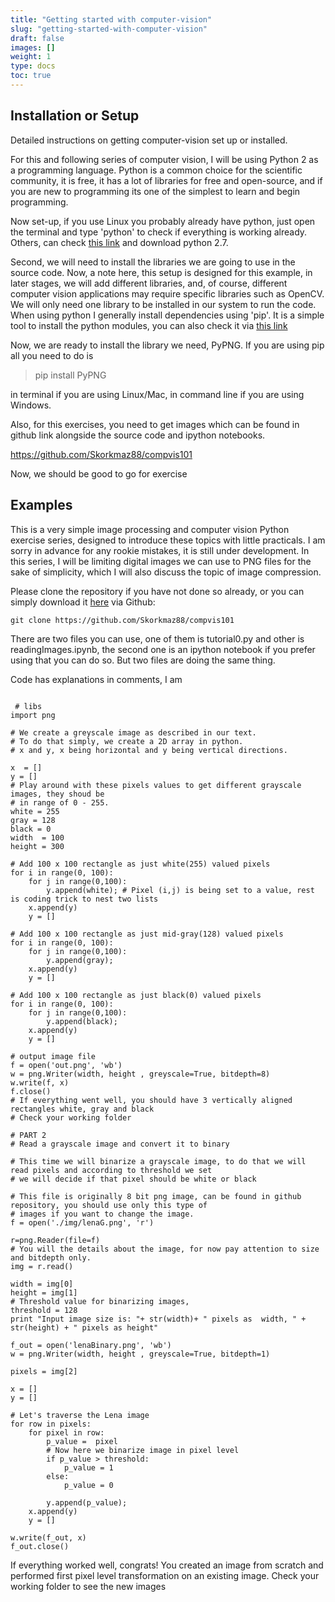 ```yaml
---
title: "Getting started with computer-vision"
slug: "getting-started-with-computer-vision"
draft: false
images: []
weight: 1
type: docs
toc: true
---
```


## Installation or Setup
Detailed instructions on getting computer-vision set up or installed.

For this and following series of computer vision, I will be using Python 2 as a programming language. Python is a common choice for the scientific community, it is free, it has a lot of libraries for free and open-source, and if you are new to programming its one of the simplest to learn and begin programming. 

 Now set-up, if you use Linux you probably already have python, just open the terminal and type 'python' to check if everything is working already. Others, 
can check [this link][1] and download python 2.7. 

Second, we will need to install the libraries we are going to use in the source code. Now, a note here, this setup is designed for this example, in later stages, we will add different libraries, and, of course, different computer vision applications may require specific libraries such as OpenCV. We will only need one library to be installed in our system to run the code. When using python I generally install dependencies using 'pip'. It is a simple tool to install the python modules, you can also check it via [this link][2]

Now, we are ready to install the library we need, PyPNG. If you are using pip 
all you need to do is 

> pip install PyPNG

in terminal if you are using Linux/Mac, in command line if you are using Windows.

 

Also, for this exercises, you need to get images which can be found in github link alongside the source code and ipython notebooks. 

https://github.com/Skorkmaz88/compvis101

Now, we should be good to go for exercise 

  [1]: https://www.python.org/download/releases/2.7/
  [2]: https://pip.pypa.io/en/stable/installing/

## Examples
This is a very simple image processing and computer vision Python exercise series, designed to introduce these topics with little practicals. I am sorry in advance for any rookie mistakes, it is still under development.
In this series, I will be limiting digital images we can use to PNG files for the sake of simplicity, which I will also discuss the topic of image compression.

Please clone the repository if you have not done so already, or you can simply download it [here][1] via Github:

    git clone https://github.com/Skorkmaz88/compvis101


  [1]: https://github.com/Skorkmaz88/compvis101

There are two files you can use, one of them is tutorial0.py and other is readingImages.ipynb, the second one is an ipython notebook if you prefer using that you can do so. But two files are doing the same thing. 

Code has explanations in comments, I am

<pre><code>
 # libs
import png

# We create a greyscale image as described in our text.
# To do that simply, we create a 2D array in python. 
# x and y, x being horizontal and y being vertical directions.

x  = []
y = []
# Play around with these pixels values to get different grayscale images, they shoud be 
# in range of 0 - 255. 
white = 255
gray = 128
black = 0
width  = 100
height = 300

# Add 100 x 100 rectangle as just white(255) valued pixels
for i in range(0, 100):
    for j in range(0,100):
        y.append(white); # Pixel (i,j) is being set to a value, rest is coding trick to nest two lists 
    x.append(y)
    y = []
    
# Add 100 x 100 rectangle as just mid-gray(128) valued pixels
for i in range(0, 100):
    for j in range(0,100):
        y.append(gray);
    x.append(y)
    y = []

# Add 100 x 100 rectangle as just black(0) valued pixels
for i in range(0, 100):
    for j in range(0,100):
        y.append(black);
    x.append(y)
    y = []

# output image file 
f = open('out.png', 'wb')
w = png.Writer(width, height , greyscale=True, bitdepth=8)
w.write(f, x)
f.close()
# If everything went well, you should have 3 vertically aligned rectangles white, gray and black 
# Check your working folder

# PART 2
# Read a grayscale image and convert it to binary

# This time we will binarize a grayscale image, to do that we will read pixels and according to threshold we set
# we will decide if that pixel should be white or black 

# This file is originally 8 bit png image, can be found in github repository, you should use only this type of
# images if you want to change the image.
f = open('./img/lenaG.png', 'r')

r=png.Reader(file=f)
# You will the details about the image, for now pay attention to size and bitdepth only.
img = r.read()

width = img[0]
height = img[1]
# Threshold value for binarizing images, 
threshold = 128
print "Input image size is: "+ str(width)+ " pixels as  width, " + str(height) + " pixels as height"

f_out = open('lenaBinary.png', 'wb')
w = png.Writer(width, height , greyscale=True, bitdepth=1)

pixels = img[2]
 
x = []
y = []

# Let's traverse the Lena image 
for row in pixels:
    for pixel in row:
        p_value =  pixel
        # Now here we binarize image in pixel level
        if p_value > threshold:
            p_value = 1
        else:
            p_value = 0
            
        y.append(p_value);
    x.append(y)
    y = []

w.write(f_out, x)
f_out.close()
</pre></code>

 If everything worked well, congrats! You created an image from scratch and performed first pixel level transformation on an existing image. Check your working folder to see the new images

